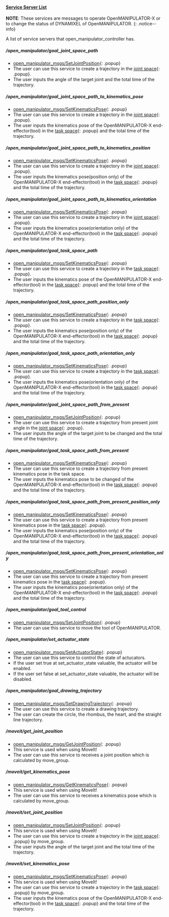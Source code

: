 
#### [Service Server List](#service-server-list)

**NOTE**: These services are messages to operate OpenMANIPULATOR-X or to change the status of DYNAMIXEL of OpenMANIPULATOR.
{: .notice--info}

A list of service servers that open_manipulator_controller has.

##### /open_manipulator/goal_joint_space_path
- [open_manipulator_msgs/SetJointPosition]{: .popup}
- The user can use this service to create a trajectory in the [joint space]{: .popup}.
- The user inputs the angle of the target joint and the total time of the trajectory.

##### /open_manipulator/goal_joint_space_path_to_kinematics_pose
- [open_manipulator_msgs/SetKinematicsPose]{: .popup}
- The user can use this service to create a trajectory in the [joint space]{: .popup}.
- The user inputs the kinematics pose of the OpenMANIPULATOR-X end-effector(tool) in the [task space]{: .popup} and the total time of the trajectory.

##### /open_manipulator/goal_joint_space_path_to_kinematics_position
- [open_manipulator_msgs/SetKinematicsPose]{: .popup}
- The user can use this service to create a trajectory in the [joint space]{: .popup}.
- The user inputs the kinematics pose(position only) of the OpenMANIPULATOR-X end-effector(tool) in the [task space]{: .popup} and the total time of the trajectory.

##### /open_manipulator/goal_joint_space_path_to_kinematics_orientation
- [open_manipulator_msgs/SetKinematicsPose]{: .popup}
- The user can use this service to create a trajectory in the [joint space]{: .popup}.
- The user inputs the kinematics pose(orientation only) of the OpenMANIPULATOR-X end-effector(tool) in the [task space]{: .popup} and the total time of the trajectory.

##### /open_manipulator/goal_task_space_path
- [open_manipulator_msgs/SetKinematicsPose]{: .popup}
- The user can use this service to create a trajectory in the [task space]{: .popup}.
- The user inputs the kinematics pose of the OpenMANIPULATOR-X end-effector(tool) in the [task space]{: .popup} and the total time of the trajectory.

##### /open_manipulator/goal_task_space_path_position_only
- [open_manipulator_msgs/SetKinematicsPose]{: .popup}
- The user can use this service to create a trajectory in the [task space]{: .popup}.
- The user inputs the kinematics pose(position only) of the OpenMANIPULATOR-X end-effector(tool) in the [task space]{: .popup} and the total time of the trajectory.

##### /open_manipulator/goal_task_space_path_orientation_only
- [open_manipulator_msgs/SetKinematicsPose]{: .popup}
- The user can use this service to create a trajectory in the [task space]{: .popup}.
- The user inputs the kinematics pose(orientation only) of the OpenMANIPULATOR-X end-effector(tool) in the [task space]{: .popup} and the total time of the trajectory.

##### /open_manipulator/goal_joint_space_path_from_present
- [open_manipulator_msgs/SetJointPosition]{: .popup}
- The user can use this service to create a trajectory from present joint angle in the [joint space]{: .popup}.
- The user inputs the angle of the target joint to be changed and the total time of the trajectory.

##### /open_manipulator/goal_task_space_path_from_present
- [open_manipulator_msgs/SetKinematicsPose]{: .popup}
- The user can use this service to create a trajectory from present kinematics pose in the task space.
- The user inputs the kinematics pose to be changed of the OpenMANIPULATOR-X end-effector(tool) in the [task space]{: .popup} and the total time of the trajectory.

##### /open_manipulator/goal_task_space_path_from_present_position_only
- [open_manipulator_msgs/SetKinematicsPose]{: .popup}
- The user can use this service to create a trajectory from present kinematics pose in the [task space]{: .popup}.
- The user inputs the kinematics pose(position only) of the OpenMANIPULATOR-X end-effector(tool) in the [task space]{: .popup} and the total time of the trajectory.

##### /open_manipulator/goal_task_space_path_from_present_orientation_only
- [open_manipulator_msgs/SetKinematicsPose]{: .popup}
- The user can use this service to create a trajectory from present kinematics pose in the [task space]{: .popup}. 
- The user inputs the kinematics pose(orientation only) of the OpenMANIPULATOR-X end-effector(tool) in the [task space]{: .popup} and the total time of the trajectory.

##### /open_manipulator/goal_tool_control
- [open_manipulator_msgs/SetJointPosition]{: .popup}
- The user can use this service to move the tool of OpenMANIPULATOR.

##### /open_manipulator/set_actuator_state
- [open_manipulator_msgs/SetActuatorState]{: .popup}
- The user can use this service to control the state of actucators.   
- If the user set true at set_actuator_state valuable, the actuator will be enabled.  
- If the user set false at set_actuator_state valuable, the actuator will be disabled.

##### /open_manipulator/goal_drawing_trajectory
- [open_manipulator_msgs/SetDrawingTrajectory]{: .popup}
- The user can use this service to create a drawing trajectory.
- The user can create the circle, the rhombus, the heart, and the straight line trajectory.

##### /moveit/get_joint_position
- [open_manipulator_msgs/GetJointPosition]{: .popup}
- This service is used when using MoveIt! 
- The user can use this service to receives a joint position which is calculated by move_group.

##### /moveit/get_kinematics_pose
- [open_manipulator_msgs/GetKinematicsPose]{: .popup}
- This service is used when using MoveIt! 
- The user can use this service to receives a kinematics pose which is calculated by move_group.

##### /moveit/set_joint_position
- [open_manipulator_msgs/SetJointPosition]{: .popup}
- This service is used when using MoveIt!
- The user can use this service to create a trajectory in the [joint space]{: .popup} by move_group. 
- The user inputs the angle of the target joint and the total time of the trajectory.

##### /moveit/set_kinematics_pose
- [open_manipulator_msgs/SetKinematicsPose]{: .popup}
- This service is used when using MoveIt!
- The user can use this service to create a trajectory in the [task space]{: .popup} by move_group. 
- The user inputs the kinematics pose of the OpenMANIPULATOR-X end-effector(tool) in the [task space]{: .popup} and the total time of the trajectory.

[open_manipulator_msgs/GetJointPosition]: /docs/en/popup/open_manipulator_msgs_GetJointPosition/
[open_manipulator_msgs/GetKinematicsPose]: /docs/en/popup/open_manipulator_msgs_GetKinematicsPose/
[open_manipulator_msgs/SetJointPosition]: /docs/en/popup/open_manipulator_msgs_SetJointPosition/
[open_manipulator_msgs/SetKinematicsPose]: /docs/en/popup/open_manipulator_msgs_SetKinematicsPose/
[open_manipulator_msgs/SetActuatorState]: /docs/en/popup/open_manipulator_msgs_SetActuatorState/
[open_manipulator_msgs/SetDrawingTrajectory]: /docs/en/popup/open_manipulator_msgs_SetDrawingTrajectory/
[std_msgs/Float64]: /docs/en/popup/std_msgs_Float64_msg/
[std_msgs/Empty]: /docs/en/popup/std_msgs_Empty_msg/
[moveit_msgs/DisplayTrajectory]: /docs/en/popup/moveit_msgs_DisplayTrajectory_msg/
[moveit_msgs/MoveGroupActionGoal]: /docs/en/popup/moveit_msgs_MoveGroup_action/
[moveit_msgs/ExecuteTrajectoryActionGoal]: /docs/en/popup/moveit_msgs_ExecuteTrajectory_action/

[sensor_msgs/JointState]: /docs/en/popup/sensor_msgs_JointState_msg/
[open_manipulator_msgs/KinematicsPose]: /docs/en/popup/open_manipulator_msgs_KinematicsPose/
[open_manipulator_msgs/OpenManipulatorState]: /docs/en/popup/open_manipulator_msgs_OpenManipulatorState/
[std_msgs/String]: /docs/en/popup/std_msgs_string/

[task space]: /docs/en/popup/open_manipulator_coordinates/
[joint space]: /docs/en/popup/open_manipulator_coordinates/
